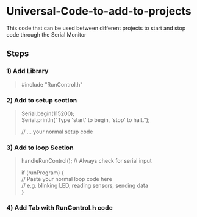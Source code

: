 # Universal-Code-to-add-to-projects
This code that can be used between different projects to start and stop code through the Serial Monitor

## Steps
### 1) Add Library
 > #include "RunControl.h"

### 2) Add to setup section
 > Serial.begin(115200);  
 > Serial.println("Type 'start' to begin, 'stop' to halt.");  
 >
 > // ... your normal setup code

### 3) Add to loop Section
 >  handleRunControl();  // Always check for serial input  
 >  
 > if (runProgram) {  
 >   // Paste your normal loop code here  
 >   // e.g. blinking LED, reading sensors, sending data  
 > }  
  
### 4) Add Tab with RunControl.h code
